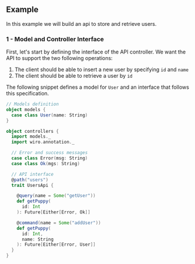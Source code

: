 ## Example

In this example we will build an api to store and retrieve users.

### 1 - Model and Controller Interface

First, let's start by defining the interface of the API controller. We want the API to support the two following
operations:

1. The client should be able to insert a new user by specifying `id` and `name`
2. The client should be able to retrieve a user by `id`

The following snippet defines a model for `User` and an interface that follows this specification.

```scala
// Models definition
object models {
  case class User(name: String)
}

object controllers {
  import models._
  import wiro.annotation._

  // Error and success messages
  case class Error(msg: String)
  case class Ok(mgs: String)

  // API interface
  @path("users")
  trait UsersApi {

    @query(name = Some("getUser"))
    def getPuppy(
      id: Int
    ): Future[Either[Error, Ok]]

    @command(name = Some("addUser"))
    def getPuppy(
      id: Int,
      name: String
    ): Future[Either[Error, User]]
  }
}

```
